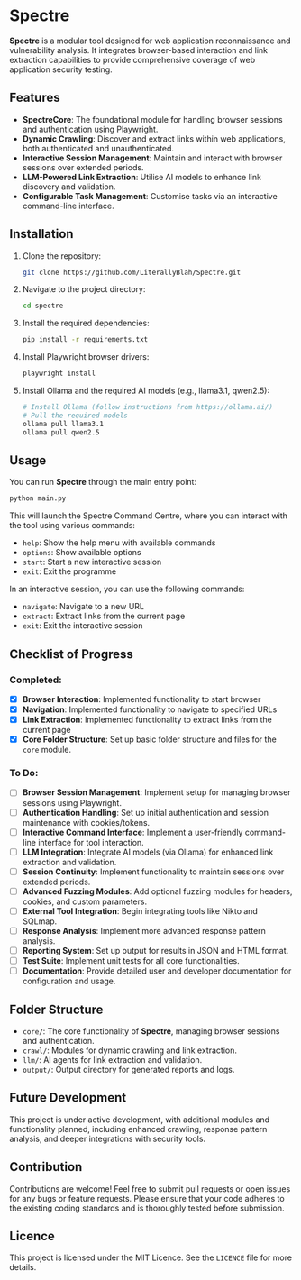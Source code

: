 # Spectre

**Spectre** is a modular tool designed for web application reconnaissance and vulnerability analysis. It integrates browser-based interaction and link extraction capabilities to provide comprehensive coverage of web application security testing.

## Features

- **SpectreCore**: The foundational module for handling browser sessions and authentication using Playwright.
- **Dynamic Crawling**: Discover and extract links within web applications, both authenticated and unauthenticated.
- **Interactive Session Management**: Maintain and interact with browser sessions over extended periods.
- **LLM-Powered Link Extraction**: Utilise AI models to enhance link discovery and validation.
- **Configurable Task Management**: Customise tasks via an interactive command-line interface.

## Installation

1. Clone the repository:
   ```bash
   git clone https://github.com/LiterallyBlah/Spectre.git
   ```

2. Navigate to the project directory:
   ```bash
   cd spectre
   ```

3. Install the required dependencies:
   ```bash
   pip install -r requirements.txt
   ```

4. Install Playwright browser drivers:
   ```bash
   playwright install
   ```

5. Install Ollama and the required AI models (e.g., llama3.1, qwen2.5):
   ```bash
   # Install Ollama (follow instructions from https://ollama.ai/)
   # Pull the required models
   ollama pull llama3.1
   ollama pull qwen2.5
   ```

## Usage

You can run **Spectre** through the main entry point:

```bash
python main.py
```

This will launch the Spectre Command Centre, where you can interact with the tool using various commands:

- `help`: Show the help menu with available commands
- `options`: Show available options
- `start`: Start a new interactive session
- `exit`: Exit the programme

In an interactive session, you can use the following commands:
- `navigate`: Navigate to a new URL
- `extract`: Extract links from the current page
- `exit`: Exit the interactive session

## Checklist of Progress

### Completed:
- [x] **Browser Interaction**: Implemented functionality to start browser
- [x] **Navigation**: Implemented functionality to navigate to specified URLs
- [x] **Link Extraction**: Implemented functionality to extract links from the current page
- [x] **Core Folder Structure**: Set up basic folder structure and files for the `core` module.

### To Do:
- [ ] **Browser Session Management**: Implement setup for managing browser sessions using Playwright.
- [ ] **Authentication Handling**: Set up initial authentication and session maintenance with cookies/tokens.
- [ ] **Interactive Command Interface**: Implement a user-friendly command-line interface for tool interaction.
- [ ] **LLM Integration**: Integrate AI models (via Ollama) for enhanced link extraction and validation.
- [ ] **Session Continuity**: Implement functionality to maintain sessions over extended periods.
- [ ] **Advanced Fuzzing Modules**: Add optional fuzzing modules for headers, cookies, and custom parameters.
- [ ] **External Tool Integration**: Begin integrating tools like Nikto and SQLmap.
- [ ] **Response Analysis**: Implement more advanced response pattern analysis.
- [ ] **Reporting System**: Set up output for results in JSON and HTML format.
- [ ] **Test Suite**: Implement unit tests for all core functionalities.
- [ ] **Documentation**: Provide detailed user and developer documentation for configuration and usage.

## Folder Structure

- `core/`: The core functionality of **Spectre**, managing browser sessions and authentication.
- `crawl/`: Modules for dynamic crawling and link extraction.
- `llm/`: AI agents for link extraction and validation.
- `output/`: Output directory for generated reports and logs.

## Future Development

This project is under active development, with additional modules and functionality planned, including enhanced crawling, response pattern analysis, and deeper integrations with security tools.

## Contribution

Contributions are welcome! Feel free to submit pull requests or open issues for any bugs or feature requests. Please ensure that your code adheres to the existing coding standards and is thoroughly tested before submission.

## Licence

This project is licensed under the MIT Licence. See the `LICENCE` file for more details.

